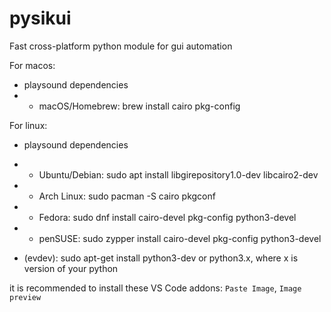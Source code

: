 # pysikui
Fast cross-platform python module for gui automation

For macos:
+ playsound dependencies
+ + macOS/Homebrew: brew install cairo pkg-config


For linux:
+ playsound dependencies
+ + Ubuntu/Debian: sudo apt install libgirepository1.0-dev libcairo2-dev
+ + Arch Linux: sudo pacman -S cairo pkgconf
+ + Fedora: sudo dnf install cairo-devel pkg-config python3-devel
+ + penSUSE: sudo zypper install cairo-devel pkg-config python3-devel

+ (evdev): sudo apt-get install python3-dev or python3.x, where x is version of your python

it is recommended to install these VS Code addons: `Paste Image`, `Image preview`
